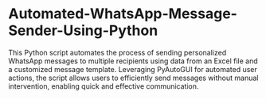 # Automated-WhatsApp-Message-Sender-Using-Python
This Python script automates the process of sending personalized WhatsApp messages to multiple recipients using data from an Excel file and a customized message template. Leveraging PyAutoGUI for automated user actions, the script allows users to efficiently send messages without manual intervention, enabling quick and effective communication.
